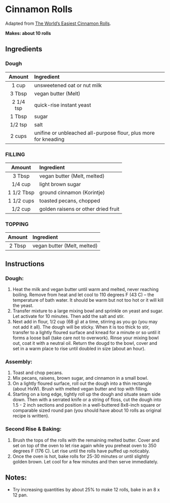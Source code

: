 # Cinnamon Rolls

Adapted from [The World’s Easiest Cinnamon Rolls](https://minimalistbaker.com/the-worlds-easiest-cinnamon-rolls/).

**Makes: about 10 rolls** 

## Ingredients

### Dough

| Amount    | Ingredient
| :----:    | :---------
| 1 cup     | unsweetened oat or nut milk
| 3 Tbsp    | vegan butter (Melt)
| 2 1/4 tsp | quick-rise instant yeast
| 1 Tbsp    | sugar
| 1/2 tsp   | salt
| 2 cups    | unifine or unbleached all-purpose flour, plus more for kneading

### FILLING

| Amount  | Ingredient
| :----:  | :---------
| 3 Tbsp  | vegan butter (Melt, melted)
| 1/4 cup | light brown sugar
| 1 1/2 Tbsp  | ground cinnamon (Korintje)
| 1 1/2 cups  | toasted pecans, chopped
| 1/2 cup   | golden raisens or other dried fruit

### TOPPING

| Amount | Ingredient
| :----: | :---------
| 2 Tbsp | vegan butter (Melt, melted)

## Instructions

### Dough:
1. Heat the milk and vegan butter until warm and melted, never reaching boiling. Remove from heat and let cool to 110 degrees F (43 C) – the temperature of bath water. It should be warm but not too hot or it will kill the yeast.
1. Transfer mixture to a large mixing bowl and sprinkle on yeast and sugar. Let activate for 10 minutes. Then add the salt and stir.
1. Next add in flour, 1/2 cup (68 g) at a time, stirring as you go (you may not add it all). The dough will be sticky. When it is too thick to stir, transfer to a lightly floured surface and knead for a minute or so until it forms a loose ball (take care not to overwork). Rinse your mixing bowl out, coat it with a neutral oil. Return the dougd to the bowl, cover and set in a warm place to rise until doubled in size (about an hour).

### Assembly:
1. Toast and chop pecans.
1. Mix pecans, raisens, brown sugar, and cinnamon in a small bowl.
1. On a lightly floured surface, roll out the dough into a thin rectangle (about HxW). Brush with melted vegan butter and top with filling.
1. Starting on a long edge, tightly roll up the dough and situate seam side down. Then with a serrated knife or a string of floss, cut the dough into 1.5 - 2 inch sections and position in a well-buttered 8x8-inch square or comparable sized round pan (you should have about 10 rolls as original recipe is written). 

### Second Rise & Baking:
1. Brush the tops of the rolls with the remaining melted butter.  Cover and set on top of the oven to let rise again while you preheat oven to 350 degrees F (176 C). Let rise until the rolls have puffed up noticably.
1. Once the oven is hot, bake rolls for 25-30 minutes or until slightly golden brown. Let cool for a few minutes and then serve immediately.


## Notes:

* Try increasing quantities by about 25% to make 12 rolls, bake in an 8 x 12 pan.
